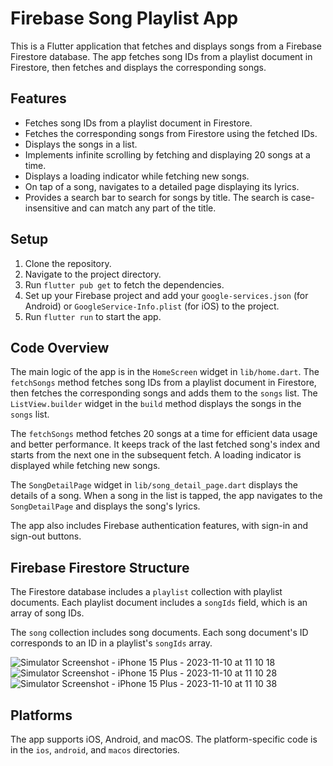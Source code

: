 # Firebase Song Playlist App

This is a Flutter application that fetches and displays songs from a Firebase Firestore database. The app fetches song IDs from a playlist document in Firestore, then fetches and displays the corresponding songs.

## Features

- Fetches song IDs from a playlist document in Firestore.
- Fetches the corresponding songs from Firestore using the fetched IDs.
- Displays the songs in a list.
- Implements infinite scrolling by fetching and displaying 20 songs at a time.
- Displays a loading indicator while fetching new songs.
- On tap of a song, navigates to a detailed page displaying its lyrics.
- Provides a search bar to search for songs by title. The search is case-insensitive and can match any part of the title.

## Setup

1. Clone the repository.
2. Navigate to the project directory.
3. Run `flutter pub get` to fetch the dependencies.
4. Set up your Firebase project and add your `google-services.json` (for Android) or `GoogleService-Info.plist` (for iOS) to the project.
5. Run `flutter run` to start the app.

## Code Overview

The main logic of the app is in the `HomeScreen` widget in `lib/home.dart`. The `fetchSongs` method fetches song IDs from a playlist document in Firestore, then fetches the corresponding songs and adds them to the `songs` list. The `ListView.builder` widget in the `build` method displays the songs in the `songs` list.

The `fetchSongs` method fetches 20 songs at a time for efficient data usage and better performance. It keeps track of the last fetched song's index and starts from the next one in the subsequent fetch. A loading indicator is displayed while fetching new songs.

The `SongDetailPage` widget in `lib/song_detail_page.dart` displays the details of a song. When a song in the list is tapped, the app navigates to the `SongDetailPage` and displays the song's lyrics.

The app also includes Firebase authentication features, with sign-in and sign-out buttons.

## Firebase Firestore Structure

The Firestore database includes a `playlist` collection with playlist documents. Each playlist document includes a `songIds` field, which is an array of song IDs.

The `song` collection includes song documents. Each song document's ID corresponds to an ID in a playlist's `songIds` array.


![Simulator Screenshot - iPhone 15 Plus - 2023-11-10 at 11 10 18](https://github.com/jeremiahlukus/flutter-firestore-relationship/assets/17206638/bc4e4219-3d28-4eac-ac9d-0ac525a31a6c)
![Simulator Screenshot - iPhone 15 Plus - 2023-11-10 at 11 10 28](https://github.com/jeremiahlukus/flutter-firestore-relationship/assets/17206638/69eeacac-ac28-4283-a09d-e5a1d7d2c1db)
![Simulator Screenshot - iPhone 15 Plus - 2023-11-10 at 11 10 38](https://github.com/jeremiahlukus/flutter-firestore-relationship/assets/17206638/de83fedf-b719-48d6-adf8-5d58b375c6c3)



 
## Platforms

The app supports iOS, Android, and macOS. The platform-specific code is in the `ios`, `android`, and `macos` directories.
